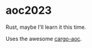 # aoc2023

Rust, maybe I'll learn it this time.

Uses the awesome [cargo-aoc](https://github.com/gobanos/cargo-aoc).
